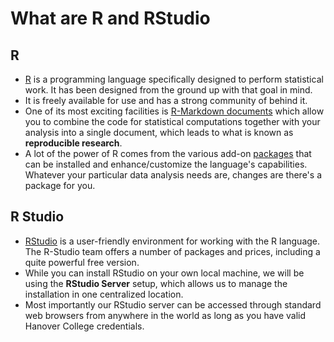 # What are R and RStudio

## R

- [R](https://www.r-project.org/) is a programming language specifically designed to perform statistical work. It has been designed from the ground up with that goal in mind.
- It is freely available for use and has a strong community of behind it.
- One of its most exciting facilities is [R-Markdown documents](whatAreRMarkdownDocuments.md) which allow you to combine the code for statistical computations together with your analysis into a single document, which leads to what is known as **reproducible research**.
- A lot of the power of R comes from the various add-on [packages](packagesAsToolboxes.md) that can be installed and enhance/customize the language's capabilities. Whatever your particular data analysis needs are, changes are there's a package for you.

## R Studio

- [RStudio](https://www.rstudio.com/) is a user-friendly environment for working with the R language. The R-Studio team offers a number of packages and prices, including a quite powerful free version.
- While you can install RStudio on your own local machine, we will be using the **RStudio Server** setup, which allows us to manage the installation in one centralized location.
- Most importantly our RStudio server can be accessed through standard web browsers from anywhere in the world as long as you have valid Hanover College credentials.

